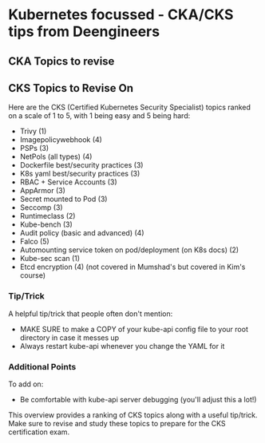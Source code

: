 # Kubernetes focussed - CKA/CKS tips from Deengineers

## CKA Topics to revise

## CKS Topics to Revise On

Here are the CKS (Certified Kubernetes Security Specialist) topics ranked on a scale of 1 to 5, with 1 being easy and 5 being hard:

- Trivy (1)
- Imagepolicywebhook (4)
- PSPs (3)
- NetPols (all types) (4)
- Dockerfile best/security practices (3)
- K8s yaml best/security practices (3)
- RBAC + Service Accounts (3)
- AppArmor (3)
- Secret mounted to Pod (3)
- Seccomp (3)
- Runtimeclass (2)
- Kube-bench (3)
- Audit policy (basic and advanced) (4)
- Falco (5)
- Automounting service token on pod/deployment (on K8s docs) (2)
- Kube-sec scan (1)
- Etcd encryption (4) (not covered in Mumshad's but covered in Kim's course)

### Tip/Trick

A helpful tip/trick that people often don't mention:

- MAKE SURE to make a COPY of your kube-api config file to your root directory in case it messes up
- Always restart kube-api whenever you change the YAML for it

### Additional Points

To add on:

- Be comfortable with kube-api server debugging (you'll adjust this a lot!)

This overview provides a ranking of CKS topics along with a useful tip/trick. Make sure to revise and study these topics to prepare for the CKS certification exam.